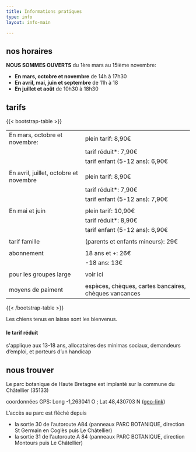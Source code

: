 ```yaml
---
title: Informations pratiques
type: info
layout: info-main

---
```

## nos horaires

**NOUS SOMMES OUVERTS** du 1ère mars au 15ième novembre:

* **En mars, octobre et novembre** de 14h à 17h30
* **En avril, mai, juin et septembre** de 11h à 18
* **En juillet et août** de 10h30 à 18h30

## tarifs

{{< bootstrap-table >}}

|  |  |
| --- | --- |
| En mars, octobre et novembre: | plein tarif: 8,90€ |
|  | tarif réduit*: 7,90€ |
|  | tarif enfant (5-12 ans): 6,90€ |
|  |  |
| En avril, juillet, octobre et novembre | plein tarif: 8,90€ |
|  | tarif réduit*: 7,90€ |
|  | tarif enfant (5-12 ans): 7,90€ |
|  |  |
| En mai et juin | plein tarif: 10,90€ |
|  | tarif réduit*: 8,90€ |
|  | tarif enfant (5-12 ans): 6,90€ |
|  |  |
| tarif famille | (parents et enfants mineurs): 29€ |
|  |  |
| abonnement | 18 ans et +: 26€ |
|  | -18 ans: 13€ |
|  |  |
| pour les groupes large | voir ici |
|  |  |
| moyens de paiment | espèces, chèques, cartes bancaires, chèques vancances |

{{< /bootstrap-table >}}

Les chiens tenus en laisse sont les bienvenus.

#### le tarif réduit

s'applique aux 13-18 ans, allocataires des minimas sociaux,
demandeurs d’emploi, et porteurs d’un handicap

## nous trouver

Le parc botanique de Haute Bretagne est implanté sur la commune du Châtellier (35133)

coordonnées GPS: Long -1,263041 O ; Lat 48,430703 N (<a href="geo:-1,263041,48,430703">geo-link</a>)

L’accès au parc est fléché depuis

* la sortie 30 de l’autoroute A84 (panneaux PARC BOTANIQUE, direction St Germain en Coglès puis Le Châtellier)
* la sortie 31 de l’autoroute A 84 (panneaux PARC BOTANIQUE, direction Montours puis Le Châtellier)